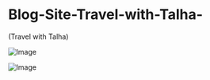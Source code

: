 # Blog-Site-Travel-with-Talha-
(Travel with Talha)

![Image](https://github.com/user-attachments/assets/aff0e980-2c34-4daa-9ea4-ffe0f491cd30)

![Image](https://github.com/user-attachments/assets/7c985d51-8cb9-4a28-a808-52bfc7db680d)
